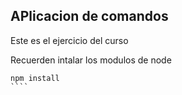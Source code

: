 

##  APlicacion de comandos

Este es el ejercicio del curso

Recuerden intalar los modulos de node
`````
npm install
````